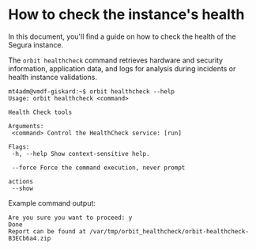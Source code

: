 # How to check the instance's health

In this document, you'll find a guide on how to check the health of the Segura instance.

The ``orbit healthcheck`` command retrieves hardware and security information, application data, and logs for analysis during incidents or health instance validations.

```
mt4adm@vmdf-giskard:~$ orbit healthcheck --help
Usage: orbit healthcheck <command>

Health Check tools

Arguments:
 <command> Control the HealthCheck service: [run]

Flags:
 -h, --help Show context-sensitive help.

 --force Force the command execution, never prompt

actions
 --show 
 ```
Example command output:

```mt4adm@vmdf-giskard:~$ sudo orbit healthcheck run
Are you sure you want to proceed: y
Done
Report can be found at /var/tmp/orbit_healthcheck/orbit-healthcheck-B3ECb6a4.zip
```

